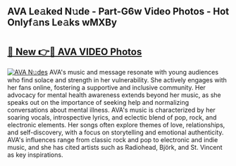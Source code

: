 ## AVA Le𝚊ked N𝚞de - Part-G6w Video Photos - Hot Onlyf𝚊ns Le𝚊ks wMXBy

# <h2><a href="http://ab67221.deff.icu/?id=AVA">🔗 New 👉🔴 AVA VIDEO Photos</a></h2>

[![AVA N𝚞des](https://i.imgur.com/rIISA9y.gif)](http://ab67221.deff.icu/?id=AVA)
AVA's music and message resonate with young audiences who find solace and strength in her vulnerability. She actively engages with her fans online, fostering a supportive and inclusive community. Her advocacy for mental health awareness extends beyond her music, as she speaks out on the importance of seeking help and normalizing conversations about mental illness. AVA's music is characterized by her soaring vocals, introspective lyrics, and eclectic blend of pop, rock, and electronic elements. Her songs often explore themes of love, relationships, and self-discovery, with a focus on storytelling and emotional authenticity. AVA's influences range from classic rock and pop to electronic and indie music, and she has cited artists such as Radiohead, Björk, and St. Vincent as key inspirations.
